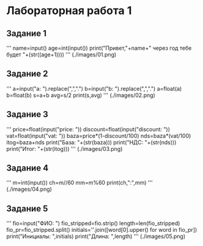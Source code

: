 # **Лабораторная работа 1**
## Задание 1
'''
name=input()
age=int(input())
print("Привет,"+name+" через год тебе будет "+(str((age+1))))
'''
(./images/01.png) 
## Задание 2
'''
a=input("a: ").replace(",",".")
b=input("b: ").replace(",",".")
a=float(a)
b=float(b)
s=a+b
avg=s/2
print(s,avg)
'''
(./images/02.png)
## Задание 3
'''
price=float(input("price: "))
discount=float(input("discount: "))
vat=float(input("vat: "))
baza=price*(1-discount/100)
nds=baza*(vat/100)
itog=baza+nds
print("База: "+(str(baza)))
print("НДС: "+(str(nds)))
print("Итог: "+(str(itog)))
'''
(./images/03.png)
## Задание 4
'''
m=int(input())
ch=m//60
mm=m%60
print(ch,":",mm)
'''
(./images/04.png)
## Задание 5
'''
fio=input("ФИО: ")
fio_stripped=fio.strip()
length=len(fio_stripped)
fio_pr=fio_stripped.split()
initials=''.join([word[0].upper() for word in fio_pr])
print("Инициалы: ",initials)
print("Длина: ",length)
'''
(./images/05.png)